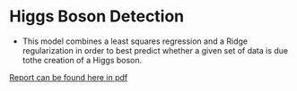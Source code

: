 # Higgs Boson Detection
* This model combines a least squares regression and a Ridge regularization in order to best predict whether a given set of data is due tothe creation of a Higgs boson.

[Report can be found here in pdf](HiggsBoson_detection/bazinga-submission.pdf)
